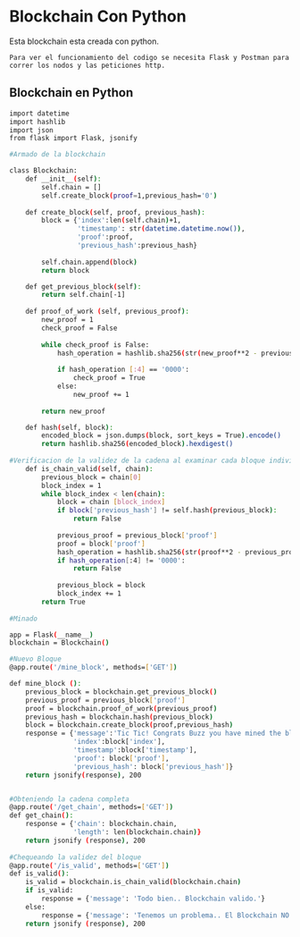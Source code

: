 # Blockchain Con Python 

Esta blockchain esta creada con python. 

```Para ver el funcionamiento del codigo se necesita Flask y Postman para correr los nodos y las peticiones http.```

## Blockchain en Python

```bash
import datetime
import hashlib 
import json 
from flask import Flask, jsonify

#Armado de la blockchain

class Blockchain: 
    def __init__(self): 
        self.chain = [] 
        self.create_block(proof=1,previous_hash='0')
        
    def create_block(self, proof, previous_hash): 
        block = {'index':len(self.chain)+1,
                 'timestamp': str(datetime.datetime.now()),
                 'proof':proof,
                 'previous_hash':previous_hash}
        
        self.chain.append(block) 
        return block 

    def get_previous_block(self):
        return self.chain[-1]
    
    def proof_of_work (self, previous_proof): 
        new_proof = 1
        check_proof = False 
        
        while check_proof is False: 
            hash_operation = hashlib.sha256(str(new_proof**2 - previous_proof**2).encode()).hexdigest()
            
            if hash_operation [:4] == '0000':
                check_proof = True 
            else: 
                new_proof += 1
                
        return new_proof 

    def hash(self, block):
        encoded_block = json.dumps(block, sort_keys = True).encode()
        return hashlib.sha256(encoded_block).hexdigest()
    
#Verificacion de la validez de la cadena al examinar cada bloque individualmente.
    def is_chain_valid(self, chain): 
        previous_block = chain[0]
        block_index = 1
        while block_index < len(chain): 
            block = chain [block_index]
            if block['previous_hash'] != self.hash(previous_block):
                return False
            
            previous_proof = previous_block['proof']
            proof = block['proof']
            hash_operation = hashlib.sha256(str(proof**2 - previous_proof**2).encode()).hexdigest() 
            if hash_operation[:4] != '0000':
                return False 
            
            previous_block = block
            block_index += 1
        return True
            
#Minado

app = Flask(__name__)
blockchain = Blockchain()      

#Nuevo Bloque
@app.route('/mine_block', methods=['GET'])

def mine_block ():
    previous_block = blockchain.get_previous_block()
    previous_proof = previous_block['proof']
    proof = blockchain.proof_of_work(previous_proof)
    previous_hash = blockchain.hash(previous_block)
    block = blockchain.create_block(proof,previous_hash)
    response = {'message':'Tic Tic! Congrats Buzz you have mined the block',
                'index':block['index'], 
                'timestamp':block['timestamp'],
                'proof': block['proof'],
                'previous_hash': block['previous_hash']}
    return jsonify(response), 200


#Obteniendo la cadena completa
@app.route('/get_chain', methods=['GET'])
def get_chain():
    response = {'chain': blockchain.chain, 
                'length': len(blockchain.chain)}
    return jsonify (response), 200
    
#Chequeando la validez del bloque
@app.route('/is_valid', methods=['GET'])
def is_valid():
    is_valid = blockchain.is_chain_valid(blockchain.chain)
    if is_valid: 
        response = {'message': 'Todo bien.. Blockchain valido.'}
    else:
        response = {'message': 'Tenemos un problema.. El Blockchain NO es valido.'}
    return jsonify (response), 200

```
